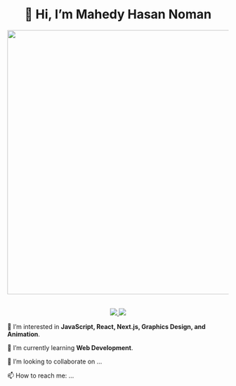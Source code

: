 <h1 align="center">👋 Hi, I’m Mahedy Hasan Noman</h1>

<table align="center">
 <img src="https://media2.giphy.com/media/v1.Y2lkPTc5MGI3NjExYmlibnI2bG1wbDQxOTk5cXkwb3JsZmE2cGNyYzJieGVleWt3cDhmcyZlcD12MV9pbnRlcm5hbF9naWZfYnlfaWQmY3Q9Zw/12W5Sg2koWYnwA/giphy.webp" width="600">
</table>

<p align="center">
  <a href="https://github.com/mehedynoman11" target="_blank">
    <img src="https://img.shields.io/badge/GitHub-mehedynoman11-black?style=flat-square&logo=github">
  </a>
  <a href="https://www.linkedin.com/in/mehedynoman11" target="_blank">
    <img src="https://img.shields.io/badge/LinkedIn-mehedynoman11-blue?style=flat-square&logo=linkedin">
  </a>
</p>

<p>
  👀 I’m interested in <strong>JavaScript, React, Next.js, Graphics Design, and Animation</strong>.
</p>

<p>
  🌱 I’m currently learning <strong>Web Development</strong>.
</p>

<p>
  💞️ I’m looking to collaborate on ...
</p>

<p>
  📫 How to reach me: ...
</p>

<!---
mehedynoman11/mehedynoman11 is a ✨ special ✨ repository because its README.md (this file) appears on your GitHub profile.
You can click the Preview link to take a look at your changes.
--->
